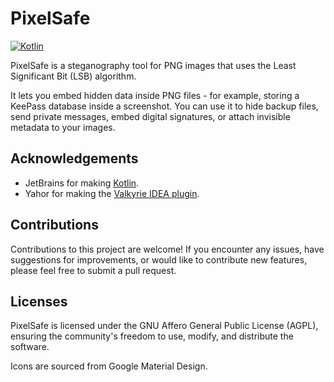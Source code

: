 # PixelSafe

[![Kotlin](https://img.shields.io/badge/kotlin-2.1.20-blue.svg?logo=kotlin)](httpw://kotlinlang.org)

PixelSafe is a steganography tool for PNG images that uses the Least Significant Bit (LSB) algorithm.

It lets you embed hidden data inside PNG files - for example, storing a KeePass database inside a screenshot.
You can use it to hide backup files, send private messages, embed digital signatures, or attach invisible metadata to your images.

## Acknowledgements

* JetBrains for making [Kotlin](https://kotlinlang.org).
* Yahor for making the [Valkyrie IDEA plugin](https://github.com/ComposeGears/Valkyrie).

## Contributions

Contributions to this project are welcome! If you encounter any issues,
have suggestions for improvements, or would like to contribute new features,
please feel free to submit a pull request.

## Licenses

PixelSafe is licensed under the GNU Affero General Public License (AGPL),
ensuring the community's freedom to use, modify, and distribute the software.

Icons are sourced from Google Material Design.
